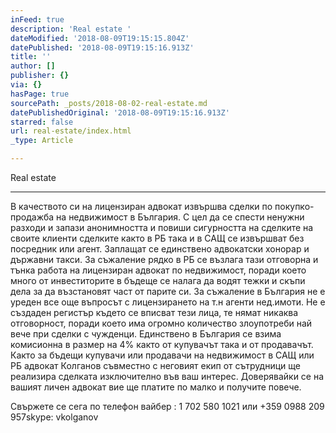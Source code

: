 ```yaml
---
inFeed: true
description: 'Real estate '
dateModified: '2018-08-09T19:15:15.804Z'
datePublished: '2018-08-09T19:15:16.913Z'
title: ''
author: []
publisher: {}
via: {}
hasPage: true
sourcePath: _posts/2018-08-02-real-estate.md
datePublishedOriginal: '2018-08-09T19:15:16.913Z'
starred: false
url: real-estate/index.html
_type: Article

---
```

Real estate 

---

В качеството си на лицензиран адвокат извършва сделки по покупко-продажба на недвижимост в България. С цел да се спести ненужни разходи и запази анонимността и повиши сигурността на сделките на своите клиенти сделките както в РБ така и в САЩ се извършват без посредник или агент. Заплащат се единствено адвокатски хонорар и държавни такси. За съжаление рядко в РБ се възлага тази отговорна и тънка работа на лицензиран адвокат по недвижимост, поради което много от инвеститорите в бъдеще се налага да водят тежки и скъпи дела за да възстановят част от парите си. За съжаление в България не е уреден все още въпросът с лицензирането на т.н агенти нед.имоти. Не е създаден регистър където се вписват тези лица, те нямат никаква отговорност, поради което има огромно количество злоупотреби най вече при сделки с чужденци. Единствено в България се взима комисионна в размер на 4% както от купувачът така и от продавачът. Както за бъдещи купувачи или продавачи на недвижимост в САЩ или РБ адвокат Колганов съвместно с неговият екип от сътрудници ще реализира сделката изключително във ваш интерес. Доверявайки се на вашият личен адвокат вие ще платите по малко и получите повече.

Свържете се сега по телефон вайбер : 1 702 580 1021 или +359 0988 209 957skype: vkolganov